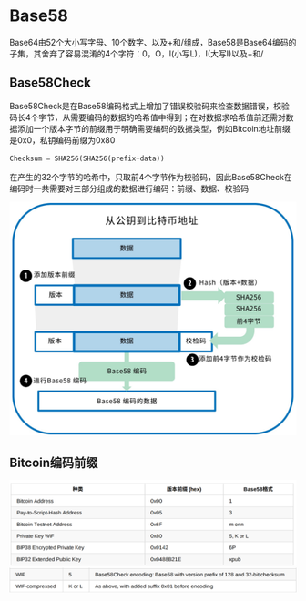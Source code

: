 # Base58

Base64由52个大小写字母、10个数字、以及+和/组成，Base58是Base64编码的子集，其舍弃了容易混淆的4个字符：0，O，l(小写L)，I(大写I)以及+和/

## Base58Check

Base58Check是在Base58编码格式上增加了错误校验码来检查数据错误，校验码长4个字节，从需要编码的数据的哈希值中得到；在对数据求哈希值前还需对数据添加一个版本字节的前缀用于明确需要编码的数据类型，例如Bitcoin地址前缀是0x0，私钥编码前缀为0x80

```python
Checksum = SHA256(SHA256(prefix+data))
```

在产生的32个字节的哈希中，只取前4个字节作为校验码，因此Base58Check在编码时一共需要对三部分组成的数据进行编码：前缀、数据、校验码

![1](../../img/1.jpg)

## Bitcoin编码前缀

![download1](../../img/download1.jpg)![download2](../../img/download2.jpg)

